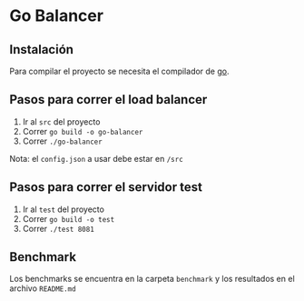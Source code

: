 # Go Balancer

## Instalación

Para compilar el proyecto se necesita el compilador de [go](https://golang.org/doc/install).

## Pasos para correr el load balancer

1. Ir al `src` del proyecto
2. Correr `go build -o go-balancer`
3. Correr `./go-balancer`

Nota: el `config.json` a usar debe estar en `/src`

## Pasos para correr el servidor test

1. Ir al `test` del proyecto
2. Correr `go build -o test`
3. Correr `./test 8081`

## Benchmark

Los benchmarks se encuentra en la carpeta `benchmark` y los resultados en el archivo `README.md`